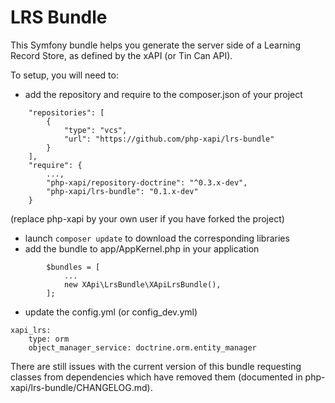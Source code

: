 LRS Bundle
==========

This Symfony bundle helps you generate the server side of a Learning Record Store, as defined by the xAPI (or Tin Can API).

To setup, you will need to:
- add the repository and require to the composer.json of your project
```
    "repositories": [
        {
            "type": "vcs",
            "url": "https://github.com/php-xapi/lrs-bundle"
        }
    ],
    "require": {
        ...,
        "php-xapi/repository-doctrine": "^0.3.x-dev",
        "php-xapi/lrs-bundle": "0.1.x-dev"
    }
```
(replace php-xapi by your own user if you have forked the project)
- launch `composer update` to download the corresponding libraries
- add the bundle to app/AppKernel.php in your application
```
        $bundles = [
            ...
            new XApi\LrsBundle\XApiLrsBundle(),
        ];
```
- update the config.yml (or config_dev.yml)
```
xapi_lrs:
    type: orm
    object_manager_service: doctrine.orm.entity_manager
```

There are still issues with the current version of this bundle requesting classes from dependencies which have removed them (documented in php-xapi/lrs-bundle/CHANGELOG.md).

